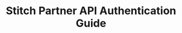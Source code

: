 ---
# -------------------------- #
#          PAGE INFO         #
# -------------------------- #

title: Stitch Partner API Authentication Guide
permalink: /developers/stitch-connect/guides/stitch-partner-authentication-guide
redirect_from: /stitch-connect/guides/stitch-partner-authentication-guide

summary: "As an API client, you'll need to obtain an API access token before you can make API requests on behalf of a user's Stitch client account. In this guide, we'll cover the available methods for obtaining an access token and authenticating to the API."

product-type: "connect"
content-type: "guide"
content-id: "partner-authentication"
topics: "basics, authentication"

key: "connect-partner-auth"

layout: general
sidebar: on-page


# -------------------------- #
#      GUIDE PAGE INFO       #
# -------------------------- #

## This is used only on the /stitch-connect/guides page.
doc-type: "tutorial"
icon: lock
order: 2

description: "Learn about the API authentication methods available to Stitch Partners."


# -------------------------- #
#   RELATED SIDEBAR LINKS    #
# -------------------------- #

related:
  - title: "Authentication reference"
    link: "{{ site.data.connect.api.authentication | prepend: link.connect.api | prepend: site.baseurl }}"

  - title: "Connect API reference"
    link: "{{ link.connect.api | prepend: site.baseurl }}"

  - title: "Connect guides"
    link: "{{ link.connect.guides.category | prepend: site.baseurl }}"


# -------------------------- #
#         GUIDE INTRO        #
# -------------------------- #

intro: |
  {% include misc/data-files.html %}

  {% capture applicable-to-notice %}
  **Note**: This guide is applicable only to Stitch partners, or API clients. If you aren't a Stitch partner - meaning you only want to use the API to manage your own Stitch account(s) - refer to the [Authentication reference]({{ site.data.connect.api.authentication | prepend: link.connect.api | prepend: site.baseurl }}).
  {% endcapture %}
  {% include note.html type="single-line" content=applicable-to-notice %}

  Stitch authenticates API requests using an API access token. {{ page.summary }}

  For more info about API access tokens, refer to the [API reference]({{ site.data.connect.api.authentication | prepend: link.connect.api | prepend: site.baseurl }}).

  {% for section in page.sections %}
  - [{{ section.title }}](#{{ section.anchor }})
  {% endfor %}

# -------------------------- #
#     GUIDE REQUIREMENTS     #
# -------------------------- #

requirements:
  - item: |
      **Stitch partner credentials.** To use the Stitch API as a partner, complete [this form]({{ site.data.connect.api.interest-form }}){:target="new"}. Once approved, you'll receive the credentials required to authenticate requests made from your API client.


# -------------------------- #
#         GUIDE STEPS        #
# -------------------------- #

sections:
  - title: "Generate tokens for a new Stitch account with the API"
    anchor: "generate-tokens-new-account"
    content: |
      This approach will create a new Stitch client account using the API. When a new Stitch client account is successfully created, the response will include an access token, which you can use to authenticate API calls to other endpoints:

      {% for subsection in section.subsections %}
      - [{{ subsection.title }}](#{{ subsection.anchor }})
      {% endfor %}

    subsections:
      - title: "Step 1: Create a Stitch account and generate a token"
        anchor: "create-stitch-account-generate-token"
        endpoint: "POST {{ site.data.connect.core-objects.accounts.create.name }}"
        content: |
          {% assign api = site.data.connect.api %}
          
          Using your API client credentials, create a new Stitch client account using the [Create Account endpoint]({{ site.data.connect.core-objects.accounts.create.anchor | prepend: link.connect.api | prepend: site.baseurl }}).

          In the body of the request, include your `partner_id` and `partner_secret`, along with [the other properties required to create a Stitch client account]({{ site.data.connect.core-objects.accounts.object | prepend: link.connect.api | prepend: site.baseurl }}):

          {% assign request-url = site.data.connect.core-objects.accounts.create.name %}
          {% capture code %}'{
            "partner_id": "[YOUR_PARTNER_ID]",
            "partner_secret": "[YOUR_PARTNER_SECRET]",
            "first_name": "[USER'S_FIRST_NAME]",
            "last_name": "[USER'S_LAST_NAME]",
            "company": "[USER'S_COMPANY]",
            "email": "[USER'S_EMAIL]@[DOMAIN]"
          }'
          {% endcapture %}
          {% assign description = subsection.endpoint %}

          {% include developers/api-request-examples.html code-description=description header=site.data.connect.request-headers.post.no-token-required request-url=request-url code=code %}

          The account that will be created will be owned and managed by the user provided in the Create Account request. This user can then log into the Stitch web interface, receive emails from Stitch, etc.

          When successful, this endpoint returns a status of `200 OK` and an object with `access_token` and `stitch_account_id` properties:

          {% capture code %}{
            "access_token": "[ACCESS_TOKEN]",
            "stitch_account_id": [STITCH_CLIENT_ID]
          }
          {% endcapture %}

          {% assign description = "Response for " | append: subsection.endpoint %}

          {% include layout/code-snippet.html code-description=description language="json" code=code %}

          Your application should store the `access_token` and `stitch_account_id` somewhere secure, as these credentials will be used to make calls to the API.

      - title: "Step 2: Authenticate your API requests"
        anchor: "authenticate-your-api-requests"
        endpoint: ""
        content: |
          {% capture authenticate-calls %}
          Lastly, use the `access_token` in the header of your API requests to authenticate to the API:

          {% assign request-url = site.data.connect.api.core-objects.sources.list.name | flatify | strip_newlines %}

          {% assign description = "GET " | append: site.data.connect.api.core-objects.sources.list.name %}

          {% include developers/api-request-examples.html code-description=description header=site.data.connect.request-headers.post.without-body request-url=request-url %}
          {% endcapture %}

          {{ authenticate-calls | flatify }}

  - title: "Generate tokens and authenticate using OAuth2"
    anchor: "generate-tokens-existing-account"
    content: |
      If you prefer to use OAuth, or to connect to a user's existing Stitch client account, you can also use this approach:

      {% for subsection in section.subsections %}
      - [{{ subsection.title }}](#{{ subsection.anchor }})
      {% endfor %}

    subsections:
      - title: "Step 1: Send the user to Stitch from your application"
        anchor: "send-user-to-stitch"
        content: |
          To initiate the authorization flow, the user will click a link to Stitch that includes your application's API client ID. This is the `partner_id` you obtained when you registered your application. For example:

          {% capture code %}https://app.stitchdata.com/oauth/authorization?client_id={PARTNER_ID}
          {% endcapture %}

          {% assign description = "Example authorization URL" %}

          {% include layout/code-snippet.html code-description=description language="shell" code=code %}

          While only your `partner_id` is required, the URL may also include the following parameters:

          {% assign all-connect = site.developer-files | where:"product-type","connect" %}

          {% assign auth = all-connect | where:"content-type","api-url-parms" %}

          <table class="attribute-list">
          {% for item in auth %}
          {% for parameter in item.parameters %}
          <tr>
          <td class="attribute-name">
          <strong>{{ parameter.name }}</strong>
          <br>

          {% case parameter.required %}
          {% when true %}
          <font color="#E96065">REQUIRED</font>
          {% else %}
          OPTIONAL
          {% endcase %}

          </td>

          <td class="description">
          {{ parameter.description | flatify | markdownify }}
          </td>

          </tr>
          {% endfor %}
          {% endfor %}
          </table>

      - title: "Step 2: Get the user's consent"
        anchor: "get-users-consent"
        content: |
          If the user isn't already signed into their Stitch client account, they will be prompted to do so or create a new account, if need be.

          Once signed in, the user will be shown a screen explaining that your application has requested access to their Stitch account. They will be prompted to accept or reject this request.

      - title: "Step 3: Callback to your application"
        anchor: "callback-to-your-application"
        content: |
          When the user accepts or denies the request, they will be redirected to the callback URL (`redirect_uri`) you provided when you registered your application with Stitch.

          If the user denies the request, Stitch will include error details:

          {% capture code %}https://yourapplication.com/callback?error=access_denied
          {% endcapture %}

          {% include layout/code-snippet.html language="shell" code=code %}

          If the user accepts the request, the callback will include a temporary authorization code to be used in the next step:

          {% capture code %}https://yourapplication.com/callback?code=<STITCH_AUTHORIZATION_CODE>
          {% endcapture %}

          {% include layout/code-snippet.html language="shell" code=code %}

          **Note**: Each temporary authorization code can only be used once and expires five minutes after creation.

      - title: "Step 4: Exchange tokens"
        anchor: "exchange-tokens"
        content: |
          Lastly, when your application receives the user's request to the callback URL, it should make a request to the Stitch OAuth endpoint to exchange the temporary authorization code for a permanent access token:

          {% capture code %}curl {{ site.data.connect.api.base-url }}/oauth/token 
               -d client_secret=[CLIENT_SECRET]
               -d code=[STITCH_AUTHORIZATION_CODE]
               -d grant_type=authorization_code
          {% endcapture %}

          {% include layout/code-snippet.html language="json" code=code %}

          If successful, Stitch will respond with the following:

          {% capture code %}{
            "token_type": "bearer",
            "access_token": "[ACCESS_TOKEN]",
            "stitch_account_id": [STITCH_ACCOUNT_ID]
          }
          {% endcapture %}

          {% include layout/code-snippet.html language="json" code=code %}

          Your application should store the `access_token` and `stitch_account_id` somewhere secure, as these credentials will be used to make calls to the API.

      - title: "Step 5: Authenticate your API requests"
        anchor: "authenticate-api-calls"
        content: |
          {{ authenticate-calls | flatify }}

  - title: "Next steps"
    anchor: "next-steps"
    content: |
      To learn more about the Stitch API, refer to the [API reference]({{ link.connect.api | prepend: site.baseurl }}).
---